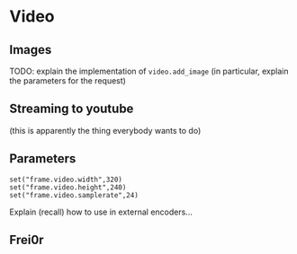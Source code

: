 Video
=====

Images
------

TODO: explain the implementation of `video.add_image` (in particular,
explain the parameters for the request)

Streaming to youtube
--------------------

(this is apparently the thing everybody wants to do)

Parameters
----------
```liquidsoap
set("frame.video.width",320)
set("frame.video.height",240)
set("frame.video.samplerate",24)
```
Explain (recall) how to use in external encoders...

Frei0r
------

